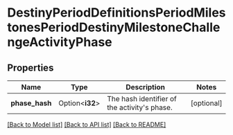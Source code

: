 # DestinyPeriodDefinitionsPeriodMilestonesPeriodDestinyMilestoneChallengeActivityPhase

## Properties

Name | Type | Description | Notes
------------ | ------------- | ------------- | -------------
**phase_hash** | Option<**i32**> | The hash identifier of the activity's phase. | [optional]

[[Back to Model list]](../README.md#documentation-for-models) [[Back to API list]](../README.md#documentation-for-api-endpoints) [[Back to README]](../README.md)


